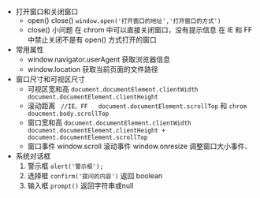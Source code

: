 - 打开窗口和关闭窗口
  - open() close()
  `window.open('打开窗口的地址','打开窗口的方式')`
  - close() 小问题 在 chrom 中可以直接关闭窗口，没有提示信息 在 IE 和 FF 中禁止关闭不是有 open() 方式打开的窗口
- 常用属性
  - window.navigator.userAgent 获取浏览器信息
  - window.location 获取当前页面的文件路径
- 窗口尺寸和可视区尺寸
  - 可视区宽和高 `document.documentElement.clientWidth document.documentElement.clientHeight`
  - 滚动距离 ` //IE、FF   document.documentElement.scrollTop` 和 `chrom doucment.body.scrollTop`
  - 窗口宽和高 `document.documentElement.clientWidth document.documentElement.clientHeight + document.documentElement.scrollTop`
  - 窗口事件 window.scroll 滚动事件 window.onresize 调整窗口大小事件、
- 系统对话框
  1. 警示框 `alert('警示框');`
  2. 选择框 `confirm('提问的内容')` 返回 boolean
  3. 输入框 `prompt()` 返回字符串或null
